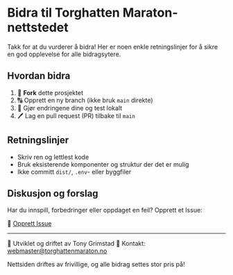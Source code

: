 # Bidra til Torghatten Maraton-nettstedet

Takk for at du vurderer å bidra! Her er noen enkle retningslinjer for å sikre en god opplevelse for alle bidragsytere.

## Hvordan bidra

1. 📁 **Fork** dette prosjektet
2. 🔠 Opprett en ny branch (ikke bruk `main` direkte)
3. 🔧 Gjør endringene dine og test lokalt
4. 🖊️ Lag en pull request (PR) tilbake til `main`

## Retningslinjer

- Skriv ren og lettlest kode
- Bruk eksisterende komponenter og struktur der det er mulig
- Ikke committ `dist/`, `.env`- eller byggfiler

## Diskusjon og forslag

Har du innspill, forbedringer eller oppdaget en feil? Opprett et Issue:

🔧 [Opprett Issue](https://github.com/TonyGrimstad/torghatten-astro/issues)

---

🤖 Utviklet og driftet av Tony Grimstad
📧 Kontakt: [webmaster@torghattenmaraton.no](mailto:webmaster@torghattenmaraton.no)

Nettsiden driftes av frivillige, og alle bidrag settes stor pris på!
